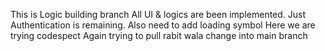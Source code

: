 This is Logic building branch
All UI & logics are been implemented.
Just Authentication is remaining.
Also need to add loading symbol
Here we are trying codespect
Again trying to pull rabit wala change into main branch
